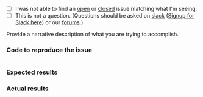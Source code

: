  - [ ] I was not able to find an [open](https://github.com/phly/phly-mezzio-oauth2clientauthentication/issues?q=is%3Aopen) or [closed](https://github.com/phly/phly-mezzio-oauth2clientauthentication/issues?q=is%3Aclosed) issue matching what I'm seeing.
 - [ ] This is not a question. (Questions should be asked on [slack](https://laminas.slack.com/) ([Signup for Slack here](https://laminas-slack.herokuapp.com/)) or our [forums](https://discourse.laminas.dev/).)

Provide a narrative description of what you are trying to accomplish.

### Code to reproduce the issue

<!-- Please provide the minimum code necessary to recreate the issue -->

```php
```

### Expected results

<!-- What do you think should have happened? -->

### Actual results

<!-- What did you actually observe? -->
